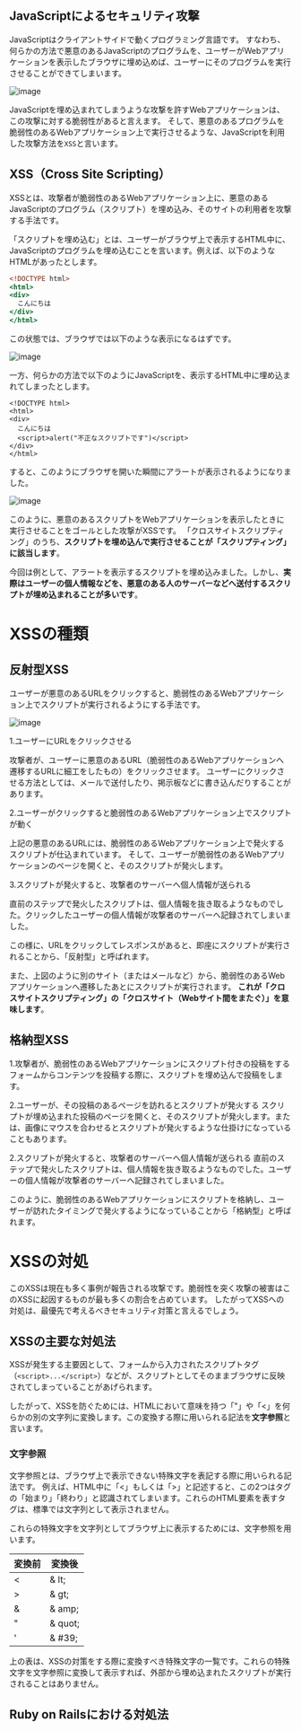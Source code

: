 ## JavaScriptによるセキュリティ攻撃

JavaScriptはクライアントサイドで動くプログラミング言語です。
すなわち、何らかの方法で悪意のあるJavaScriptのプログラムを、ユーザーがWebアプリケーションを表示したブラウザに埋め込めば、ユーザーにそのプログラムを実行させることができてしまいます。

![image](https://github.com/koharayuki/til/assets/132040884/f32bfef2-6b7c-449b-8e7b-e81f9e49c6cb)

JavaScriptを埋め込まれてしまうような攻撃を許すWebアプリケーションは、この攻撃に対する脆弱性があると言えます。
そして、悪意のあるプログラムを脆弱性のあるWebアプリケーション上で実行させるような、JavaScriptを利用した攻撃方法を`XSS`と言います。

## XSS（Cross Site Scripting）

XSSとは、攻撃者が脆弱性のあるWebアプリケーション上に、悪意のあるJavaScriptのプログラム（スクリプト）を埋め込み、そのサイトの利用者を攻撃する手法です。

「スクリプトを埋め込む」とは、ユーザーがブラウザ上で表示するHTML中に、JavaScriptのプログラムを埋め込むことを言います。例えば、以下のようなHTMLがあったとします。

```index.html
<!DOCTYPE html>
<html>
<div>
  こんにちは
</div>
</html>
```

この状態では、ブラウザでは以下のような表示になるはずです。

![image](https://github.com/koharayuki/til/assets/132040884/5b60ed43-9fcd-49c6-958e-71aa0bdc3e93)

一方、何らかの方法で以下のようにJavaScriptを、表示するHTML中に埋め込まれてしまったとします。

```index.html:不正なスクリプトが埋め込まれたHTML
<!DOCTYPE html>
<html>
<div>
  こんにちは
  <script>alert("不正なスクリプトです")</script>
</div>
</html>
```

すると、このようにブラウザを開いた瞬間にアラートが表示されるようになりました。

![image](https://github.com/koharayuki/til/assets/132040884/fbe97fe0-efe1-47cc-a979-92f40941374d)

このように、悪意のあるスクリプトをWebアプリケーションを表示したときに実行させることをゴールとした攻撃がXSSです。
「クロスサイトスクリプティング」のうち、**スクリプトを埋め込んで実行させることが「スクリプティング」に該当します**。

今回は例として、アラートを表示するスクリプトを埋め込みました。しかし、**実際はユーザーの個人情報などを、悪意のある人のサーバーなどへ送付するスクリプトが埋め込まれることが多いです**。


# XSSの種類

## 反射型XSS

ユーザーが悪意のあるURLをクリックすると、脆弱性のあるWebアプリケーション上でスクリプトが実行されるようにする手法です。

![image](https://github.com/koharayuki/til/assets/132040884/af9339b9-44c5-4b2d-ba7e-2e53686ba9e3)

1.ユーザーにURLをクリックさせる

攻撃者が、ユーザーに悪意のあるURL（脆弱性のあるWebアプリケーションへ遷移するURLに細工をしたもの）をクリックさせます。
ユーザーにクリックさせる方法としては、メールで送付したり、掲示板などに書き込んだりすることがあります。

2.ユーザーがクリックすると脆弱性のあるWebアプリケーション上でスクリプトが動く

上記の悪意のあるURLには、脆弱性のあるWebアプリケーション上で発火するスクリプトが仕込まれています。
そして、ユーザーが脆弱性のあるWebアプリケーションのページを開くと、そのスクリプトが発火します。

3.スクリプトが発火すると、攻撃者のサーバーへ個人情報が送られる

直前のステップで発火したスクリプトは、個人情報を抜き取るようなものでした。クリックしたユーザーの個人情報が攻撃者のサーバーへ記録されてしまいました。

この様に、URLをクリックしてレスポンスがあると、即座にスクリプトが実行されることから、「反射型」と呼ばれます。

また、上図のように別のサイト（またはメールなど）から、脆弱性のあるWebアプリケーションへ遷移したあとにスクリプトが実行されます。
**これが「クロスサイトスクリプティング」の「クロスサイト（Webサイト間をまたぐ）」を意味します**。

## 格納型XSS

1.攻撃者が、脆弱性のあるWebアプリケーションにスクリプト付きの投稿をする
フォームからコンテンツを投稿する際に、スクリプトを埋め込んで投稿をします。

2.ユーザーが、その投稿のあるページを訪れるとスクリプトが発火する
スクリプトが埋め込まれた投稿のページを開くと、そのスクリプトが発火します。または、画像にマウスを合わせるとスクリプトが発火するような仕掛けになっていることもあります。

2.スクリプトが発火すると、攻撃者のサーバーへ個人情報が送られる
直前のステップで発火したスクリプトは、個人情報を抜き取るようなものでした。ユーザーの個人情報が攻撃者のサーバーへ記録されてしまいました。

このように、脆弱性のあるWebアプリケーションにスクリプトを格納し、ユーザーが訪れたタイミングで発火するようになっていることから「格納型」と呼ばれます。


# XSSの対処

このXSSは現在も多く事例が報告される攻撃です。脆弱性を突く攻撃の被害はこのXSSに起因するものが最も多くの割合を占めています。
したがってXSSへの対処は、最優先で考えるべきセキュリティ対策と言えるでしょう。

## XSSの主要な対処法

XSSが発生する主要因として、フォームから入力されたスクリプトタグ（`<script>...</script>`）などが、スクリプトとしてそのままブラウザに反映されてしまっていることがあげられます。

したがって、XSSを防ぐためには、HTMLにおいて意味を持つ「"」や「<」を何らかの別の文字列に変換します。この変換する際に用いられる記法を**文字参照**と言います。

### 文字参照

文字参照とは、ブラウザ上で表示できない特殊文字を表記する際に用いられる記法です。
例えば、HTML中に「<」もしくは「>」と記述すると、この2つはタグの「始まり」「終わり」と認識されてしまいます。これらのHTML要素を表すタグは、標準では文字列として表示されません。

これらの特殊文字を文字列としてブラウザ上に表示するためには、文字参照を用います。

| 変換前	  | 変換後            |
| ------- | ---------------- |
| <			  | & lt;            |
| >		    | & gt;            |
| &			  | & amp;           |
| "			  | & quot;          |
| '			  | & #39;           |

上の表は、XSSの対策をする際に変換すべき特殊文字の一覧です。これらの特殊文字を文字参照に変換して表示すれば、外部から埋め込まれたスクリプトが実行されることはありません。

## Ruby on Railsにおける対処法










